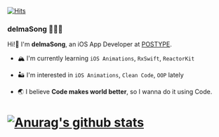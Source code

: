  [![Hits](https://hits.seeyoufarm.com/api/count/incr/badge.svg?url=https%3A%2F%2Fgithub.com%2FdelmaSong)](https://hits.seeyoufarm.com)
 
### delmaSong 👩🏻‍💻
Hi!🌝 I'm **delmaSong**, an iOS App Developer at [POSTYPE](https://www.postype.com).

- 🏔 I'm currently learning `iOS Animations`, `RxSwift`, `ReactorKit` 

- 🏜 I'm interested in `iOS Animations`, `Clean Code`, `OOP` lately

- 🌏 I believe **Code makes world better**, so I wanna do it using Code.


# [![Anurag's github stats](https://github-readme-stats.vercel.app/api?username=delmaSong) ](https://github.com/anuraghazra/github-readme-stats)
<!--
**delmaSong/delmaSong** is a ✨ _special_ ✨ repository because its `README.md` (this file) appears on your GitHub profile.


Here are some ideas to get you started:

- 🔭 I’m currently working on ...
- 🌱 I’m currently learning ...
- 👯 I’m looking to collaborate on ...
- 🤔 I’m looking for help with ...
- 💬 Ask me about ...
- 📫 How to reach me: ...
- 😄 Pronouns: ...
- ⚡ Fun fact: ...
-->
